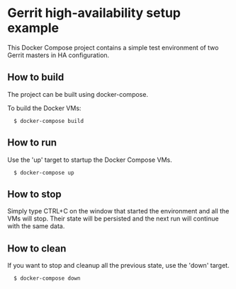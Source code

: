 # Gerrit high-availability setup example

This Docker Compose project contains a simple test environment
of two Gerrit masters in HA configuration.

## How to build

The project can be built using docker-compose.

To build the Docker VMs:
```
  $ docker-compose build
```

## How to run

Use the 'up' target to startup the Docker Compose VMs.

```
  $ docker-compose up
```

## How to stop

Simply type CTRL+C on the window that started the environment
and all the VMs will stop. Their state will be persisted and the next
run will continue with the same data.

## How to clean

If you want to stop and cleanup all the previous state, use the 'down'
target.

```
  $ docker-compose down
```

